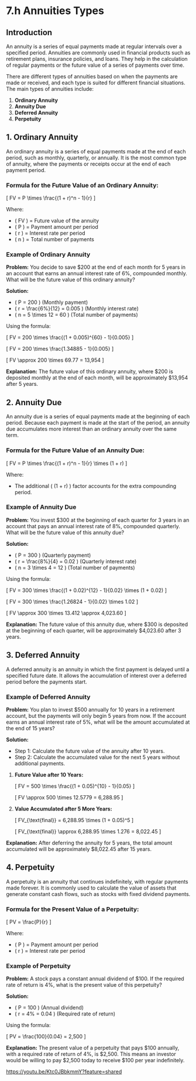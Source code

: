 # 7.h Annuities Types

## Introduction

An annuity is a series of equal payments made at regular intervals over a specified period. Annuities are commonly used in financial products such as retirement plans, insurance policies, and loans. They help in the calculation of regular payments or the future value of a series of payments over time.

There are different types of annuities based on when the payments are made or received, and each type is suited for different financial situations. The main types of annuities include:

1. **Ordinary Annuity**
2. **Annuity Due**
3. **Deferred Annuity**
4. **Perpetuity**

## 1. Ordinary Annuity

An ordinary annuity is a series of equal payments made at the end of each period, such as monthly, quarterly, or annually. It is the most common type of annuity, where the payments or receipts occur at the end of each payment period.

### Formula for the Future Value of an Ordinary Annuity:

\[
FV = P \times \frac{(1 + r)^n - 1}{r}
\]

Where:
- \( FV \) = Future value of the annuity
- \( P \) = Payment amount per period
- \( r \) = Interest rate per period
- \( n \) = Total number of payments

### Example of Ordinary Annuity

**Problem:** You decide to save $200 at the end of each month for 5 years in an account that earns an annual interest rate of 6%, compounded monthly. What will be the future value of this ordinary annuity?

**Solution:**
- \( P = 200 \) (Monthly payment)
- \( r = \frac{6\%}{12} = 0.005 \) (Monthly interest rate)
- \( n = 5 \times 12 = 60 \) (Total number of payments)

Using the formula:

\[
FV = 200 \times \frac{(1 + 0.005)^{60} - 1}{0.005}
\]

\[
FV = 200 \times \frac{1.34885 - 1}{0.005}
\]

\[
FV \approx 200 \times 69.77 = 13,954
\]

**Explanation:** The future value of this ordinary annuity, where $200 is deposited monthly at the end of each month, will be approximately $13,954 after 5 years.

## 2. Annuity Due

An annuity due is a series of equal payments made at the beginning of each period. Because each payment is made at the start of the period, an annuity due accumulates more interest than an ordinary annuity over the same term.

### Formula for the Future Value of an Annuity Due:

\[
FV = P \times \frac{(1 + r)^n - 1}{r} \times (1 + r)
\]

Where:
- The additional \( (1 + r) \) factor accounts for the extra compounding period.

### Example of Annuity Due

**Problem:** You invest $300 at the beginning of each quarter for 3 years in an account that pays an annual interest rate of 8%, compounded quarterly. What will be the future value of this annuity due?

**Solution:**
- \( P = 300 \) (Quarterly payment)
- \( r = \frac{8\%}{4} = 0.02 \) (Quarterly interest rate)
- \( n = 3 \times 4 = 12 \) (Total number of payments)

Using the formula:

\[
FV = 300 \times \frac{(1 + 0.02)^{12} - 1}{0.02} \times (1 + 0.02)
\]

\[
FV = 300 \times \frac{1.26824 - 1}{0.02} \times 1.02
\]

\[
FV \approx 300 \times 13.412 \approx 4,023.60
\]

**Explanation:** The future value of this annuity due, where $300 is deposited at the beginning of each quarter, will be approximately $4,023.60 after 3 years.

## 3. Deferred Annuity

A deferred annuity is an annuity in which the first payment is delayed until a specified future date. It allows the accumulation of interest over a deferred period before the payments start.

### Example of Deferred Annuity

**Problem:** You plan to invest $500 annually for 10 years in a retirement account, but the payments will only begin 5 years from now. If the account earns an annual interest rate of 5%, what will be the amount accumulated at the end of 15 years?

**Solution:**
- Step 1: Calculate the future value of the annuity after 10 years.
- Step 2: Calculate the accumulated value for the next 5 years without additional payments.

1. **Future Value after 10 Years:**

   \[
   FV = 500 \times \frac{(1 + 0.05)^{10} - 1}{0.05}
   \]

   \[
   FV \approx 500 \times 12.5779 = 6,288.95
   \]

2. **Value Accumulated after 5 More Years:**

   \[
   FV_{\text{final}} = 6,288.95 \times (1 + 0.05)^5
   \]

   \[
   FV_{\text{final}} \approx 6,288.95 \times 1.276 = 8,022.45
   \]

**Explanation:** After deferring the annuity for 5 years, the total amount accumulated will be approximately $8,022.45 after 15 years.

## 4. Perpetuity

A perpetuity is an annuity that continues indefinitely, with regular payments made forever. It is commonly used to calculate the value of assets that generate constant cash flows, such as stocks with fixed dividend payments.

### Formula for the Present Value of a Perpetuity:

\[
PV = \frac{P}{r}
\]

Where:
- \( P \) = Payment amount per period
- \( r \) = Interest rate per period

### Example of Perpetuity

**Problem:** A stock pays a constant annual dividend of $100. If the required rate of return is 4%, what is the present value of this perpetuity?

**Solution:**
- \( P = 100 \) (Annual dividend)
- \( r = 4\% = 0.04 \) (Required rate of return)

Using the formula:

\[
PV = \frac{100}{0.04} = 2,500
\]

**Explanation:** The present value of a perpetuity that pays $100 annually, with a required rate of return of 4%, is $2,500. This means an investor would be willing to pay $2,500 today to receive $100 per year indefinitely.


https://youtu.be/Ktc0JBbkmmY?feature=shared
